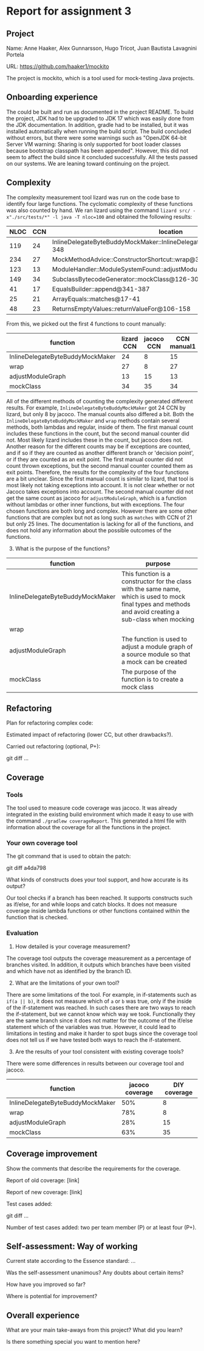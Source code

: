 # Report for assignment 3

## Project

Name: Anne Haaker, Alex Gunnarsson, Hugo Tricot, Juan Bautista Lavagnini Portela

URL: https://github.com/haaker1/mockito 

The project is mockito, which is a tool used for mock-testing Java projects.

## Onboarding experience

The could be built and run as documented in the project README. To build the project, JDK had to be upgraded to JDK 17 which was easily done from the JDK documentation. In addition, gradle had to be installed, but it was installed automatically when running the build script. The build concluded without errors, but there were some warnings such as "OpenJDK 64-bit Server VM warning: Sharing is only supported for boot loader classes because bootstrap classpath has been appended". However, this did not seem to affect the build since it concluded successfully. All the tests passed on our systems. We are leaning toward continuing on the project.

## Complexity

The complexity measurement tool lizard was run on the code base to identify four large functions. The cyclomatic complexity of these functions was also counted by hand. We ran lizard using the command `lizard src/ -x"./src/tests/*" -l java -T nloc=100` and obtained the following results:

| NLOC | CCN | location                                                                   | file                                                                                         |
|------|-----|----------------------------------------------------------------------------|----------------------------------------------------------------------------------------------|
| 119  | 24  | InlineDelegateByteBuddyMockMaker::InlineDelegateByteBuddyMockMaker@225-348 | @src/main/java/org/mockito/internal/creation/bytebuddy/InlineDelegateByteBuddyMockMaker.java |
| 234  | 27  | MockMethodAdvice::ConstructorShortcut::wrap@387-643                        | @src/main/java/org/mockito/internal/creation/bytebuddy/MockMethodAdvice.java                 |
| 123  | 13  | ModuleHandler::ModuleSystemFound::adjustModuleGraph@170-292                | @src/main/java/org/mockito/internal/creation/bytebuddy/ModuleHandler.java                    |
| 149  | 34  | SubclassBytecodeGenerator::mockClass@126-301                               | @src/main/java/org/mockito/internal/creation/bytebuddy/SubclassBytecodeGenerator.java        |
| 41   | 17  | EqualsBuilder::append@341-387                                              | @src/main/java/org/mockito/internal/matchers/apachecommons/EqualsBuilder.java                |
| 25   | 21  | ArrayEquals::matches@17-41                                                 | @src/main/java/org/mockito/internal/matchers/ArrayEquals.java                                |
| 48   | 23  | ReturnsEmptyValues::returnValueFor@106-158                                 | @src/main/java/org/mockito/internal/stubbing/defaultanswers/ReturnsEmptyValues.java          |

From this, we picked out the first 4 functions to count manually: 

| function                         | lizard CCN | jacoco CCN | CCN manual1 | CCN manual2 |
|----------------------------------|------------|------------|-------------|-------------|
| InlineDelegateByteBuddyMockMaker | 24         | 8          | 15          | 8           |
| wrap                             | 27         | 8          | 27          | 8           |
| adjustModuleGraph                | 13         | 15         | 13          | 10          |
| mockClass                        | 34         | 35         | 34          | 39          |


All of the different methods of counting the complexity generated different results. For example, `InlineDelegateByteBuddyMockMaker` got 24 CCN by lizard, but only 8 by jacoco. The manual counts also differed a bit. Both the `InlineDelegateByteBuddyMockMaker` and `wrap` methods contain several methods, both lambdas and regular, inside of them. The first manual count includes these functions in the count, but the second manual counter did not. Most likely lizard includes these in the count, but jacoco does not. Another reason for the different counts may be if exceptions are counted, and if so if they are counted as another different branch or 'decision point', or if they are counted as an exit point. The first manual counter did not count thrown exceptions, but the second manual counter counted them as exit points. Therefore, the results for the complexity of the four functions are a bit unclear. Since the first manual count is similar to lizard, that tool is most likely not taking exceptions into account. It is not clear whether or not Jacoco takes exceptions into account. The second manual counter did not get the same count as jacoco for `adjustModuleGraph`, which is a function without lambdas or other inner functions, but with exceptions. The four chosen functions are both long and complex. However there are some other functions that are complex but not as long such as `matches` with CCN of 21 but only 25 lines. The documentation is lacking for all of the functions, and does not hold any information about the possible outcomes of the functions. 

3. What is the purpose of the functions?

| function                         | purpose                                                                                                                                                    |
|----------------------------------|------------------------------------------------------------------------------------------------------------------------------------------------------------|
| InlineDelegateByteBuddyMockMaker | This function is a constructor for the class with the same name, which is used to mock final types and methods and avoid creating a sub-class when mocking |
| wrap                             |                                                                                                                                                            |
| adjustModuleGraph                | The function is used to adjust a module graph of a source module so that a mock can be created                                                             |
| mockClass                        | The purpose of the function is to create a mock class                                                                                                      |




## Refactoring

Plan for refactoring complex code:

Estimated impact of refactoring (lower CC, but other drawbacks?).

Carried out refactoring (optional, P+):

git diff ...

## Coverage

### Tools

The tool used to measure code coverage was jacoco. It was already integrated in the existing build environment which made it easy to use with the command `./gradlew coverageReport`. This generated a html file with information about the coverage for all the functions in the project. 

### Your own coverage tool

The git command that is used to obtain the patch:

git diff a4da798

What kinds of constructs does your tool support, and how accurate is
its output?


Our tool checks if a branch has been reached. It supports constructs such as if/else, for and while loops and catch blocks. It does not measure coverage inside lambda functions or other functions contained within the function that is checked. 

### Evaluation

1. How detailed is your coverage measurement?

The coverage tool outputs the coverage measurement as a percentage of branches visited. In addition, it outputs which branches have been visited and which have not as identified by the branch ID. 

2. What are the limitations of your own tool?

There are some limitations of the tool. For example, in if-statements such as `if(a || b)`, it does not measure which of `a` or `b` was true, only if the inside of the if-statement was reached. In such cases there are two ways to reach the if-statement, but we cannot know which way we took. Functionally they are the same branch since it does not matter for the outcome of the if/else statement which of the variables was true. However, it could lead to limitations in testing and make it harder to spot bugs since the coverage tool does not tell us if we have tested both ways to reach the if-statement. 

3. Are the results of your tool consistent with existing coverage tools?

There were some differences in results between our coverage tool and jacoco. 

| function                         | jacoco coverage | DIY coverage | 
|----------------------------------|-----------------|--------------|
| InlineDelegateByteBuddyMockMaker | 50%             | 8            | 
| wrap                             | 78%             | 8            | 
| adjustModuleGraph                | 28%             | 15           | 
| mockClass                        | 63%             | 35           | 

## Coverage improvement

Show the comments that describe the requirements for the coverage.

Report of old coverage: [link]

Report of new coverage: [link]

Test cases added:

git diff ...

Number of test cases added: two per team member (P) or at least four (P+).

## Self-assessment: Way of working

Current state according to the Essence standard: ...

Was the self-assessment unanimous? Any doubts about certain items?

How have you improved so far?

Where is potential for improvement?

## Overall experience

What are your main take-aways from this project? What did you learn?

Is there something special you want to mention here?
